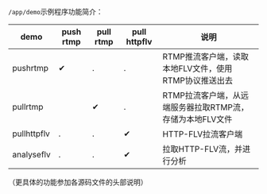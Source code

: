 `/app/demo`示例程序功能简介：

| demo | push rtmp | pull rtmp | pull httpflv | 说明 |
| - | - | - | - | - |
| pushrtmp    | ✔ | . | . | RTMP推流客户端，读取本地FLV文件，使用RTMP协议推送出去 |
| pullrtmp    |   | ✔ | . | RTMP拉流客户端，从远端服务器拉取RTMP流，存储为本地FLV文件 |
| pullhttpflv | . | . | ✔ | HTTP-FLV拉流客户端 |
| analyseflv  | . | . | ✔ | 拉取HTTP-FLV流，并进行分析 |

（更具体的功能参加各源码文件的头部说明）
